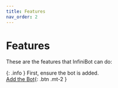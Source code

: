 ```yaml
---
title: Features
nav_order: 2
---
```


# Features

These are the features that InfiniBot can do:


{: .info }
First, ensure the bot is added.  
[Add the Bot](){: .btn .mt-2 }  